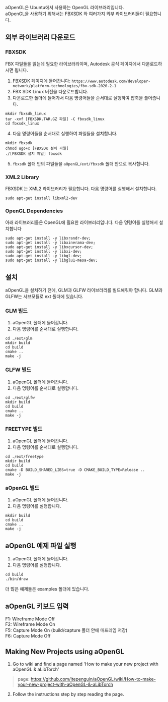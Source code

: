 aOpenGL은 Ubuntu에서 사용하는 OpenGL 라이브러리입니다.\
aOpenGL을 사용하기 위해서는 FBXSDK 와 여러가지 외부 라이브러리들이 필요합니다.

## 외부 라이브러리 다운로드

### FBXSDK
FBX 파일들을 읽는데 필요한 라이브러리이며, Autodesk 공식 페이지에서 다운로드하시면 됩니다.

1. FBXSDK 페이지에 들어갑니다: `https://www.autodesk.com/developer-network/platform-technologies/fbx-sdk-2020-2-1`
3. FBX SDK Linux 버전을 다운로드합니다.
4. 다운로드한 폴더에 들어가서 다음 명령어들을 순서대로 실행하여 압축을 풀어줍니다.
```
mkdir fbxsdk_linux
tar -xvf [FBXSDK.TAR.GZ 파일] -C fbxsdk_linux
cd fbxsdk_linux
```
4. 다음 명령어들을 순서대로 실행하여 파일들을 설치합니다.
```
mkdir fbxsdk
chmod ugo+x [FBXSDK 설치 파일]
./[FBXSDK 설치 파일] fbxsdk
```
5. `fbxsdk` 폴더 안의 파일들을 `aOpenGL/ext/fbxsdk` 폴더 안으로 복사합니다.

### XML2 Library
FBXSDK 는 XML2 라이브러리가 필요합니다.
다음 명령어를 실행해서 설치합니다.
```
sudo apt-get install libxml2-dev
```

### OpenGL Dependencies
아래 라이브러리들은 OpenGL에 필요한 라이브러리입니다.
다음 명령어를 실행해서 설치합니다
```
sudo apt-get install -y libxrandr-dev;
sudo apt-get install -y libxinerama-dev;
sudo apt-get install -y libxcursor-dev;
sudo apt-get install -y libxi-dev;
sudo apt-get install -y libgl-dev;
sudo apt-get install -y libglu1-mesa-dev;
```

## 설치
aOpenGL을 설치하기 전에, GLM과 GLFW 라이브러리를 빌드해줘야 합니다.
GLM과 GLFW는 서브모듈로 ext 폴더에 있습니다.

### GLM 빌드
1. aOpenGL 폴더에 들어갑니다.
2. 다음 명령어를 순서대로 실행합니다.
```
cd ./ext/glm
mkdir build
cd build
cmake ..
make -j
```

### GLFW 빌드
1. aOpenGL 폴더에 들어갑니다.
2. 다음 명령어를 순서대로 실행합니다.
```
cd ./ext/glfw
mkdir build
cd build
cmake ..
make -j
```

### FREETYPE 빌드
1. aOpenGL 폴더에 들어갑니다.
2. 다음 명령어를 순서대로 실행합니다.
```
cd ./ext/freetype
mkdir build
cd build
cmake -D BUILD_SHARED_LIBS=true -D CMAKE_BUILD_TYPE=Release ..
make -j
```

### aOpenGL 빌드
1. aOpenGL 폴더에 들어갑니다.
2. 다음 명령어를 실행합니다.
```
mkdir build
cd build
cmake ..
make -j
```

## aOpenGL 예제 파일 실행
1. aOpenGL 폴더에 들어갑니다.
2. 다음 명령어를 실행합니다.
```
cd build
./bin/draw
```
더 많은 예제들은 examples 폴더에 있습니다.

## aOpenGL 키보드 입력
F1: Wireframe Mode Off \
F2: Wireframe Mode On \
F5: Capture Mode On (build/capture 폴더 안에 매프레임 저장) \
F6: Capture Mode Off

## Making New Projects using aOpenGL
1. Go to wiki and find a page named 'How to make your new project with aOpenGL & aLibTorch'
> page: https://github.com/ltepenguin/aOpenGL/wiki/How-to-make-your-new-project-with-aOpenGL-&-aLibTorch
2. Follow the instructions step by step reading the page.
